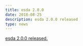 ```yaml
---
title: esda 2.0.0
date: 2018-08-25
description: esda 2.0.0 released 
type: news
---
```


<a href="https://pypi.org/project/esda/2.0.0/"> esda 2.0.0 released. </a>